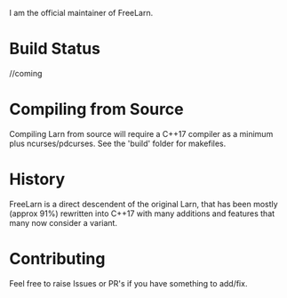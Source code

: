 I am the official maintainer of FreeLarn.

# Build Status #
//coming

# Compiling from Source #
Compiling Larn from source will require a C++17 compiler as a minimum plus ncurses/pdcurses.  See the 'build' folder for makefiles.

# History #
FreeLarn is a direct descendent of the original Larn, that has been mostly (approx 91%) rewritten into C++17 with many additions and features that many now consider a variant.

# Contributing # 
Feel free to raise Issues or PR's if you have something to add/fix.
